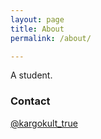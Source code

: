```yaml
---
layout: page
title: About
permalink: /about/

---
```


A student.

### Contact

[@kargokult_true](https://twitter.com/kargokult_true)